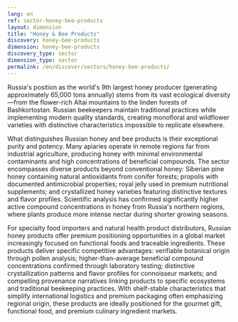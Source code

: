 ```yaml
---
lang: en
ref: sector-honey-bee-products
layout: dimension
title: "Honey & Bee Products"
discovery: honey-bee-products
dimension: honey-bee-products
discovery_type: sector
dimension_type: sector
permalink: /en/discover/sectors/honey-bee-products/
---
```


Russia's position as the world's 9th largest honey producer (generating approximately 65,000 tons annually) stems from its vast ecological diversity—from the flower-rich Altai mountains to the linden forests of Bashkortostan. Russian beekeepers maintain traditional practices while implementing modern quality standards, creating monofloral and wildflower varieties with distinctive characteristics impossible to replicate elsewhere.

What distinguishes Russian honey and bee products is their exceptional purity and potency. Many apiaries operate in remote regions far from industrial agriculture, producing honey with minimal environmental contaminants and high concentrations of beneficial compounds. The sector encompasses diverse products beyond conventional honey: Siberian pine honey containing natural antioxidants from conifer forests; propolis with documented antimicrobial properties; royal jelly used in premium nutritional supplements; and crystallized honey varieties featuring distinctive textures and flavor profiles. Scientific analysis has confirmed significantly higher active compound concentrations in honey from Russia's northern regions, where plants produce more intense nectar during shorter growing seasons.

For specialty food importers and natural health product distributors, Russian honey products offer premium positioning opportunities in a global market increasingly focused on functional foods and traceable ingredients. These products deliver specific competitive advantages: verifiable botanical origin through pollen analysis; higher-than-average beneficial compound concentrations confirmed through laboratory testing; distinctive crystallization patterns and flavor profiles for connoisseur markets; and compelling provenance narratives linking products to specific ecosystems and traditional beekeeping practices. With shelf-stable characteristics that simplify international logistics and premium packaging often emphasizing regional origin, these products are ideally positioned for the gourmet gift, functional food, and premium culinary ingredient markets.

